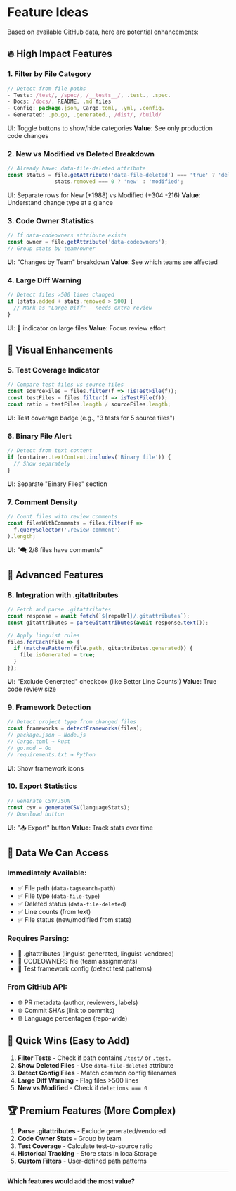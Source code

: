 # Feature Ideas

Based on available GitHub data, here are potential enhancements:

## 🔥 High Impact Features

### 1. **Filter by File Category**
```javascript
// Detect from file paths
- Tests: /test/, /spec/, /__tests__/, .test., .spec.
- Docs: /docs/, README, .md files  
- Config: package.json, Cargo.toml, .yml, .config.
- Generated: .pb.go, .generated., /dist/, /build/
```

**UI**: Toggle buttons to show/hide categories
**Value**: See only production code changes

### 2. **New vs Modified vs Deleted Breakdown**
```javascript
// Already have: data-file-deleted attribute
const status = file.getAttribute('data-file-deleted') === 'true' ? 'deleted' : 
               stats.removed === 0 ? 'new' : 'modified';
```

**UI**: Separate rows for New (+1988) vs Modified (+304 -216)
**Value**: Understand change type at a glance

### 3. **Code Owner Statistics**  
```javascript
// If data-codeowners attribute exists
const owner = file.getAttribute('data-codeowners');
// Group stats by team/owner
```

**UI**: "Changes by Team" breakdown
**Value**: See which teams are affected

### 4. **Large Diff Warning**
```javascript
// Detect files >500 lines changed
if (stats.added + stats.removed > 500) {
  // Mark as "Large Diff" - needs extra review
}
```

**UI**: 🔴 indicator on large files
**Value**: Focus review effort

## 🎨 Visual Enhancements

### 5. **Test Coverage Indicator**
```javascript
// Compare test files vs source files
const sourceFiles = files.filter(f => !isTestFile(f));
const testFiles = files.filter(f => isTestFile(f));
const ratio = testFiles.length / sourceFiles.length;
```

**UI**: Test coverage badge (e.g., "3 tests for 5 source files")

### 6. **Binary File Alert**
```javascript
// Detect from text content
if (container.textContent.includes('Binary file')) {
  // Show separately
}
```

**UI**: Separate "Binary Files" section

### 7. **Comment Density**
```javascript
// Count files with review comments
const filesWithComments = files.filter(f => 
  f.querySelector('.review-comment')
).length;
```

**UI**: "🗨️ 2/8 files have comments"

## 🚀 Advanced Features

### 8. **Integration with .gitattributes**
```javascript
// Fetch and parse .gitattributes
const response = await fetch(`${repoUrl}/.gitattributes`);
const gitattributes = parseGitattributes(await response.text());

// Apply linguist rules
files.forEach(file => {
  if (matchesPattern(file.path, gitattributes.generated)) {
    file.isGenerated = true;
  }
});
```

**UI**: "Exclude Generated" checkbox (like Better Line Counts!)
**Value**: True code review size

### 9. **Framework Detection**
```javascript
// Detect project type from changed files
const frameworks = detectFrameworks(files);
// package.json → Node.js
// Cargo.toml → Rust
// go.mod → Go
// requirements.txt → Python
```

**UI**: Show framework icons

### 10. **Export Statistics**
```javascript
// Generate CSV/JSON
const csv = generateCSV(languageStats);
// Download button
```

**UI**: "📥 Export" button
**Value**: Track stats over time

## 💾 Data We Can Access

### Immediately Available:
- ✅ File path (`data-tagsearch-path`)
- ✅ File type (`data-file-type`)  
- ✅ Deleted status (`data-file-deleted`)
- ✅ Line counts (from text)
- ✅ File status (new/modified from stats)

### Requires Parsing:
- 📄 .gitattributes (linguist-generated, linguist-vendored)
- 📄 CODEOWNERS file (team assignments)
- 📄 Test framework config (detect test patterns)

### From GitHub API:
- 🌐 PR metadata (author, reviewers, labels)
- 🌐 Commit SHAs (link to commits)
- 🌐 Language percentages (repo-wide)

## 🎯 Quick Wins (Easy to Add)

1. **Filter Tests** - Check if path contains `/test/` or `.test.`
2. **Show Deleted Files** - Use `data-file-deleted` attribute
3. **Detect Config Files** - Match common config filenames
4. **Large Diff Warning** - Flag files >500 lines
5. **New vs Modified** - Check if `deletions === 0`

## 🏆 Premium Features (More Complex)

1. **Parse .gitattributes** - Exclude generated/vendored
2. **Code Owner Stats** - Group by team
3. **Test Coverage** - Calculate test-to-source ratio
4. **Historical Tracking** - Store stats in localStorage
5. **Custom Filters** - User-defined path patterns

---

**Which features would add the most value?**

